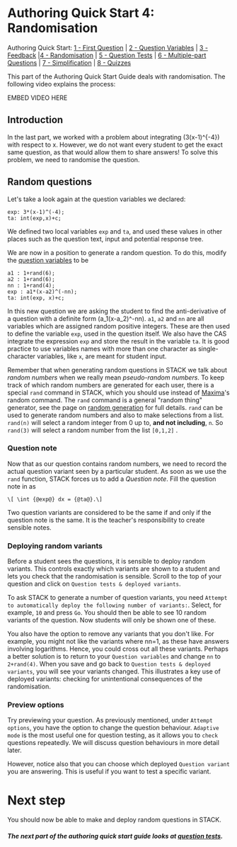 # Authoring Quick Start 4: Randomisation

Authoring Quick Start: [1 - First Question](Authoring_quick_start.md) | [2 - Question Variables](Authoring_quick_start_2.md) | [3 - Feedback](Authoring_quick_start_3.md) |<u>4 - Randomisation</u> | [5 - Question Tests](Authoring_quick_start_5.md) | [6 - Multiple-part Questions](Authoring_quick_start_6.md) | [7 - Simplification](Authoring_quick_start_7.md) | [8 - Quizzes](Authoring_quick_start_8.md)



This part of the Authoring Quick Start Guide deals with randomisation. The following video explains the process:

EMBED VIDEO HERE

## Introduction

In the last part, we worked with a problem about integrating \(3(x-1)^{-4}\) with respect to x. However, we do not want every student to get the exact same question, as that would allow them to share answers! To solve this problem, we need to randomise the question.

## Random questions

Let's take a look again at the question variables we declared:

```
exp: 3*(x-1)^(-4);
ta: int(exp,x)+c;
```

We defined two local variables `exp` and `ta`, and used these values in other places such as the question text, input and potential response tree. 

We are now in a position to generate a random question. To do this, modify the [question variables](KeyVals.md#Question_variables) to be

```
a1 : 1+rand(6);
a2 : 1+rand(6);
nn : 1+rand(4);
exp : a1*(x-a2)^(-nn);
ta: int(exp, x)+c;
```

In this new question we are asking the student to find the anti-derivative of a question with a definite form \(a_1(x-a_2)^-nn\). `a1`, `a2` and `nn` are all variables which are assigned random positive integers.  These are then used to define the variable `exp`, used in the question itself. We also have the CAS integrate the expression `exp` and store the result in the variable `ta`. It is good practice to use variables names with more than one character as single-character variables, like `x`, are meant for student input.

Remember that when generating random questions in STACK we talk about _random numbers_ when we really mean _pseudo-random numbers_. To keep track of which random numbers are generated for each user, there is a special `rand` command in STACK, which you should use instead of [Maxima](../CAS/Maxima.md)'s random command. The `rand` command is a general "random thing" generator, see the page on [random generation](../CAS/Random.md) for full details. `rand` can be used to generate random numbers and also to make selections from a list. `rand(n)` will select a random integer from 0 up to, **and not including**, `n`. So  `rand(3)` will select a random number from the list  `[0,1,2]` .

### Question note

Now that as our question contains random numbers, we need to record the actual question variant seen by a particular student. As soon as we use the `rand` function, STACK forces us to add a _Question note_. 
Fill the question note in as

```
\[ \int {@exp@} dx = {@ta@}.\]
```

Two question variants are considered to be the same if and only if the question note is the same. It is the teacher's responsibility to create sensible notes.

### Deploying random variants

Before a student sees the questions, it is sensible to deploy random variants.  This controls exactly which variants are shown to a student and lets you check that the randomisation is sensible. Scroll to the top of your question and click on `Question tests & deployed variants`. 

To ask STACK to generate a number of question variants, you need `Attempt to automatically deploy the following number of variants:`. Select, for example, `10` and press `Go`.  You should then be able to see 10 random variants of the question. Now students will only be shown one of these.

You also have the option to remove any variants that you don't like. For example, you might not like the variants where nn=1, as these have answers involving logarithms. Hence, you could cross out all these variants. Perhaps a better solution is to return to your `Question variables` and change `nn` to `2+rand(4)`. When you save and go back to `Question tests & deployed variants`, you will see your variants changed. This illustrates a key use of deployed variants: checking for unintentional consequences of the randomisation.

### Preview options

Try previewing your question. As previously mentioned, under `Attempt options`, you have the option to change the question behaviour. `Adaptive mode` is the most useful one for question testing, as it allows you to `check` questions repeatedly. We will discuss question behaviours in more detail later. 

However, notice also that you can choose which deployed `Question variant`  you are answering. This is useful if you want to test a specific variant.

# Next step #

You should now be able to make and deploy random questions in STACK.

##### The next part of the authoring quick start guide looks at [question tests](Authoring_quick_start_4.md).